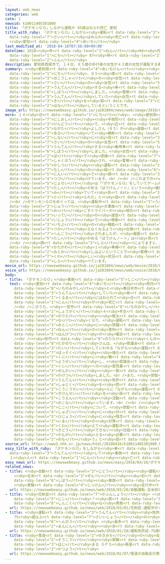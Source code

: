 ```yaml
---
layout: web_news
categories: web
cate: 1
newsid: k10011405301000
title: 「ポケモンＧＯ」しながら運転か 85歳はねられ死亡 愛知
title_with_ruby: 「ポケモンＧＯ」しながら<ruby>運転<rt data-ruby-level="3">うんてん</rt></ruby>か 85<ruby>歳<rt
  data-ruby-level="7">さい</rt></ruby>はねられ<ruby>死亡<rt data-ruby-level="6">しぼう</rt></ruby>
  <ruby>愛知<rt data-ruby-level="4">あいち</rt></ruby>
last_modified_at: '2018-04-16T07:56:00+09:00'
datetime: 2018<ruby>年<rt data-ruby-level="1">ねん</rt></ruby>04<ruby>月<rt data-ruby-level="1">がつ</rt></ruby>16<ruby>日<rt
  data-ruby-level="1">にち</rt></ruby> 07<ruby>時<rt data-ruby-level="2">じ</rt></ruby>56<ruby>分<rt
  data-ruby-level="2">ふん</rt></ruby>
description: 愛知県西尾市で、１４日、８５歳の歩行者の女性が４３歳の女性が運転する車にはねられて死亡しました。警察によりますと、運転していた女性はスマートフォンのゲームアプリ「ポケモンＧＯ」をしていて気を取られたと話しているということです。
summary: <ruby>愛知県<rt data-ruby-level="4">あいちけん</rt></ruby><ruby>西尾市<rt data-ruby-level="7">にしおし</rt></ruby>で、１４<ruby>日<rt
  data-ruby-level="1">にち</rt></ruby>、８５<ruby>歳<rt data-ruby-level="7">さい</rt></ruby>の<ruby>歩行者<rt
  data-ruby-level="3">ほこうしゃ</rt></ruby>の<ruby>女性<rt data-ruby-level="5">じょせい</rt></ruby>が４３<ruby>歳<rt
  data-ruby-level="7">さい</rt></ruby>の<ruby>女性<rt data-ruby-level="5">じょせい</rt></ruby>が<ruby>運転<rt
  data-ruby-level="3">うんてん</rt></ruby>する<ruby>車<rt data-ruby-level="1">くるま</rt></ruby>にはねられて<ruby>死亡<rt
  data-ruby-level="6">しぼう</rt></ruby>しました。<ruby>警察<rt data-ruby-level="6">けいさつ</rt></ruby>によりますと、<ruby>運転<rt
  data-ruby-level="3">うんてん</rt></ruby>していた<ruby>女性<rt data-ruby-level="5">じょせい</rt></ruby>はスマートフォンのゲームアプリ「ポケモンＧＯ」をしていて<ruby>気<rt
  data-ruby-level="3">き</rt></ruby>を<ruby>取<rt data-ruby-level="3">と</rt></ruby>られたと<ruby>話<rt
  data-ruby-level="2">はな</rt></ruby>しているということです。
image_url: https://newswebeasy.github.io/ja201804/news/web/image/2018/04/16/K10011405301_1804161007_1804161008_01_03.jpg
more: １４<ruby>日<rt data-ruby-level="1">にち</rt></ruby>、<ruby>愛知県<rt data-ruby-level="4">あいちけん</rt></ruby><ruby>西尾市<rt
  data-ruby-level="7">にしおし</rt></ruby><ruby>平坂町<rt data-ruby-level="3">へいさかちょう</rt></ruby>の<ruby>県道<rt
  data-ruby-level="3">けんどう</rt></ruby>で、<ruby>近<rt data-ruby-level="2">ちか</rt></ruby>くの<ruby>永田<rt
  data-ruby-level="5">ながた</rt></ruby>よしさん（８５）が<ruby>道路<rt data-ruby-level="3">どうろ</rt></ruby>を<ruby>歩<rt
  data-ruby-level="2">ある</rt></ruby>いて<ruby>横断<rt data-ruby-level="5">おうだん</rt></ruby>していたところ、<ruby>市内<rt
  data-ruby-level="2">しない</rt></ruby>に<ruby>住<rt data-ruby-level="3">す</rt></ruby>む４３<ruby>歳<rt
  data-ruby-level="7">さい</rt></ruby>の<ruby>女性<rt data-ruby-level="5">じょせい</rt></ruby>が<ruby>運転<rt
  data-ruby-level="3">うんてん</rt></ruby>する<ruby>乗用車<rt data-ruby-level="3">じょうようしゃ</rt></ruby>にはねられて<ruby>死亡<rt
  data-ruby-level="6">しぼう</rt></ruby>しました。<ruby>女性<rt data-ruby-level="5">じょせい</rt></ruby>はその<ruby>場<rt
  data-ruby-level="2">ば</rt></ruby>で<ruby>逮捕<rt data-ruby-level="7">たいほ</rt></ruby>されましたが<ruby>釈放<rt
  data-ruby-level="7">しゃくほう</rt></ruby>され、<ruby>警察<rt data-ruby-level="6">けいさつ</rt></ruby>は<ruby>過失<rt
  data-ruby-level="5">かしつ</rt></ruby><ruby>運転<rt data-ruby-level="3">うんてん</rt></ruby><ruby>致死<rt
  data-ruby-level="7">ちし</rt></ruby>の<ruby>疑<rt data-ruby-level="6">うたが</rt></ruby>いで<ruby>任意<rt
  data-ruby-level="5">にんい</rt></ruby>で<ruby>調<rt data-ruby-level="3">しら</rt></ruby>べを<ruby>続<rt
  data-ruby-level="4">つづ</rt></ruby>けています。<br /><br />これまでの<ruby>調<rt data-ruby-level="3">しら</rt></ruby>べによりますと、<ruby>女性<rt
  data-ruby-level="5">じょせい</rt></ruby>は「『ポケモンＧＯ』をしていてゲームの<ruby>履歴<rt data-ruby-level="7">りれき</rt></ruby>を<ruby>確<rt
  data-ruby-level="5">たし</rt></ruby>かめる『ぼうけんノート』という<ruby>機能<rt data-ruby-level="5">きのう</rt></ruby>を<ruby>見<rt
  data-ruby-level="1">み</rt></ruby>ていて<ruby>気<rt data-ruby-level="3">き</rt></ruby>を<ruby>取<rt
  data-ruby-level="3">と</rt></ruby>られた」と<ruby>話<rt data-ruby-level="2">はな</rt></ruby>しているということです。<br
  /><br />ポケンモンＧＯをめぐっては、<ruby>運転中<rt data-ruby-level="3">うんてんちゅう</rt></ruby>にゲームをして<ruby>重<rt
  data-ruby-level="3">じゅう</rt></ruby><ruby>大事故<rt data-ruby-level="5">だいじこ</rt></ruby>を<ruby>起<rt
  data-ruby-level="3">お</rt></ruby>こすドライバーが<ruby>相次<rt data-ruby-level="3">あいつ</rt></ruby>いだことから、<ruby>一定<rt
  data-ruby-level="3">いってい</rt></ruby>の<ruby>速度<rt data-ruby-level="3">そくど</rt></ruby><ruby>以上<rt
  data-ruby-level="4">いじょう</rt></ruby>で<ruby>移動<rt data-ruby-level="5">いどう</rt></ruby>すると<ruby>一部<rt
  data-ruby-level="3">いちぶ</rt></ruby>の<ruby>機能<rt data-ruby-level="5">きのう</rt></ruby>が<ruby>使<rt
  data-ruby-level="3">つか</rt></ruby>えなくなるよう<ruby>仕様<rt data-ruby-level="3">しよう</rt></ruby>が<ruby>変更<rt
  data-ruby-level="7">へんこう</rt></ruby>されましたが、<ruby>履歴<rt data-ruby-level="7">りれき</rt></ruby>を<ruby>確<rt
  data-ruby-level="5">たし</rt></ruby>かめる「ぼうけんノート」は<ruby>見<rt data-ruby-level="1">み</rt></ruby>られるということです。<br
  /><br /><ruby>調<rt data-ruby-level="3">しら</rt></ruby>べによりますと、<ruby>現場<rt data-ruby-level="5">げんば</rt></ruby>は<ruby>片側<rt
  data-ruby-level="6">かたがわ</rt></ruby>１<ruby>車線<rt data-ruby-level="2">しゃせん</rt></ruby>で<ruby>見通<rt
  data-ruby-level="2">みとお</rt></ruby>しはよいということで<ruby>警察<rt data-ruby-level="6">けいさつ</rt></ruby>はさらに<ruby>詳<rt
  data-ruby-level="7">くわ</rt></ruby>しい<ruby>状況<rt data-ruby-level="7">じょうきょう</rt></ruby>を<ruby>調<rt
  data-ruby-level="3">しら</rt></ruby>べています。
movie_url: https://newswebeasy.github.io/ja201804/news/web/movie/2018/04/16/k10011405301_201804161007_201804161008.mp4
voice_url: https://newswebeasy.github.io/ja201804/news/web/voice/2018/04/16/k10011405301_201804161007_201804161008.mp3
body:
- title: 「ポケモンＧＯ」<ruby>事故<rt data-ruby-level="5">じこ</rt></ruby>の<ruby>遺族<rt data-ruby-level="6">いぞく</rt></ruby>は
  text: <ruby>愛知<rt data-ruby-level="4">あいち</rt></ruby><ruby>県内<rt data-ruby-level="3">けんない</rt></ruby>では、おととし<ruby>一宮市<rt
    data-ruby-level="8">いちのみやし</rt></ruby>と<ruby>春日井市<rt data-ruby-level="8">かすがいし</rt></ruby>で「ポケモンＧＯ」をしながら<ruby>運転<rt
    data-ruby-level="3">うんてん</rt></ruby>していた<ruby>男<rt data-ruby-level="1">おとこ</rt></ruby>の<ruby>車<rt
    data-ruby-level="1">くるま</rt></ruby>にはねられて<ruby>合<rt data-ruby-level="2">あ</rt></ruby>わせて２<ruby>人<rt
    data-ruby-level="1">にん</rt></ruby>が<ruby>死亡<rt data-ruby-level="6">しぼう</rt></ruby>しています。<br
    /><br />このうち、<ruby>一宮市<rt data-ruby-level="8">いちのみやし</rt></ruby>では<ruby>小学<rt
    data-ruby-level="1">しょうがく</rt></ruby>４<ruby>年生<rt data-ruby-level="1">ねんせい</rt></ruby>の<ruby>則竹<rt
    data-ruby-level="8">のりたけ</rt></ruby><ruby>敬太<rt data-ruby-level="6">けいた</rt></ruby>くんがはねられて<ruby>亡<rt
    data-ruby-level="7">な</rt></ruby>くなり、<ruby>運転<rt data-ruby-level="3">うんてん</rt></ruby>していた<ruby>男<rt
    data-ruby-level="1">おとこ</rt></ruby>に<ruby>禁錮<rt data-ruby-level="7">きんこ</rt></ruby>３<ruby>年<rt
    data-ruby-level="1">ねん</rt></ruby>の<ruby>実刑<rt data-ruby-level="7">じっけい</rt></ruby><ruby>判決<rt
    data-ruby-level="5">はんけつ</rt></ruby>が<ruby>確定<rt data-ruby-level="5">かくてい</rt></ruby>しています。<br
    /><br /><ruby>則竹<rt data-ruby-level="8">のりたけ</rt></ruby>くんの<ruby>父親<rt data-ruby-level="2">ちちおや</rt></ruby>の<ruby>崇智<rt
    data-ruby-level="8">たかのり</rt></ruby>さんは、<ruby>県議会<rt data-ruby-level="4">けんぎかい</rt></ruby>に<ruby>対<rt
    data-ruby-level="3">たい</rt></ruby>していわゆる「ながら<ruby>運転<rt data-ruby-level="3">うんてん</rt></ruby>」の<ruby>罰則<rt
    data-ruby-level="7">ばっそく</rt></ruby><ruby>強化<rt data-ruby-level="3">きょうか</rt></ruby>などを<ruby>国<rt
    data-ruby-level="2">くに</rt></ruby>に<ruby>働<rt data-ruby-level="4">はたら</rt></ruby>きかけるよう<ruby>要請<rt
    data-ruby-level="7">ようせい</rt></ruby>し、<ruby>県議会<rt data-ruby-level="4">けんぎかい</rt></ruby>が<ruby>国<rt
    data-ruby-level="2">くに</rt></ruby>への<ruby>意見書<rt data-ruby-level="3">いけんしょ</rt></ruby>を<ruby>全会<rt
    data-ruby-level="3">ぜんかい</rt></ruby><ruby>一致<rt data-ruby-level="7">いっち</rt></ruby>で<ruby>可決<rt
    data-ruby-level="5">かけつ</rt></ruby>しました。<br />また、<ruby>崇智<rt data-ruby-level="8">たかのり</rt></ruby>さんは<ruby>運転<rt
    data-ruby-level="3">うんてん</rt></ruby><ruby>免許<rt data-ruby-level="7">めんきょ</rt></ruby>の<ruby>取得<rt
    data-ruby-level="4">しゅとく</rt></ruby>を<ruby>控<rt data-ruby-level="7">ひか</rt></ruby>えた<ruby>高校生<rt
    data-ruby-level="2">こうこうせい</rt></ruby>らに「ながら<ruby>運転<rt data-ruby-level="3">うんてん</rt></ruby>」の<ruby>危険性<rt
    data-ruby-level="6">きけんせい</rt></ruby>を<ruby>訴<rt data-ruby-level="7">うった</rt></ruby>える<ruby>講演<rt
    data-ruby-level="5">こうえん</rt></ruby><ruby>活動<rt data-ruby-level="3">かつどう</rt></ruby>も<ruby>行<rt
    data-ruby-level="2">おこな</rt></ruby>っています。<br /><br /><ruby>今回<rt data-ruby-level="2">こんかい</rt></ruby>の<ruby>事故<rt
    data-ruby-level="5">じこ</rt></ruby>について、<ruby>崇智<rt data-ruby-level="8">たかのり</rt></ruby>さんはＮＨＫの<ruby>取材<rt
    data-ruby-level="4">しゅざい</rt></ruby>に<ruby>対<rt data-ruby-level="3">たい</rt></ruby>し、「<ruby>非常<rt
    data-ruby-level="5">ひじょう</rt></ruby>に<ruby>残念<rt data-ruby-level="4">ざんねん</rt></ruby>だ。<ruby>今<rt
    data-ruby-level="2">いま</rt></ruby>の<ruby>対策<rt data-ruby-level="6">たいさく</rt></ruby>に<ruby>加<rt
    data-ruby-level="4">くわ</rt></ruby>えて<ruby>運転中<rt data-ruby-level="3">うんてんちゅう</rt></ruby>はそもそもゲームを<ruby>起動<rt
    data-ruby-level="3">きどう</rt></ruby>できない<ruby>仕組<rt data-ruby-level="3">しく</rt></ruby>みを<ruby>考<rt
    data-ruby-level="2">かんが</rt></ruby>える<ruby>必要<rt data-ruby-level="4">ひつよう</rt></ruby>があると<ruby>思<rt
    data-ruby-level="2">おも</rt></ruby>う」と<ruby>話<rt data-ruby-level="2">はな</rt></ruby>しています。
source_url: https://www3.nhk.or.jp/news/html/20180416/k10011405301000.html
easy_title_with_ruby: 「ポケモンＧＯ」をしながら<ruby>車<rt data-ruby-level="1">くるま</rt></ruby>を<ruby>運転<rt
  data-ruby-level="3">うんてん</rt></ruby>して<ruby>事故<rt data-ruby-level="5">じこ</rt></ruby>
  １<ruby>人<rt data-ruby-level="1">にん</rt></ruby><ruby>亡<rt data-ruby-level="7">な</rt></ruby>くなる
easy_news_url: https://newswebeasy.github.io/news/easy/2018/04/16/ポケモンGOをしながら車を運転して事故-1人亡くなる
related_news:
- title: <ruby>自動<rt data-ruby-level="3">じどう</rt></ruby><ruby>運転<rt data-ruby-level="3">うんてん</rt></ruby>
    <ruby>全米<rt data-ruby-level="3">ぜんべい</rt></ruby><ruby>初<rt data-ruby-level="4">はつ</rt></ruby>の<ruby>死亡<rt
    data-ruby-level="6">しぼう</rt></ruby><ruby>事故<rt data-ruby-level="5">じこ</rt></ruby>
    <ruby>実験<rt data-ruby-level="4">じっけん</rt></ruby><ruby>走行中<rt data-ruby-level="2">そうこうちゅう</rt></ruby>
  url: https://newswebeasy.github.io/news/web/2018/03/20/自動運転-全米初の死亡事故-実験走行中
- title: <ruby>花粉症<rt data-ruby-level="7">かふんしょう</rt></ruby> <ruby>運転中<rt data-ruby-level="3">うんてんちゅう</rt></ruby>のくしゃみで<ruby>事故<rt
    data-ruby-level="5">じこ</rt></ruby>？<ruby>実<rt data-ruby-level="3">じつ</rt></ruby>は<ruby>深刻<rt
    data-ruby-level="6">しんこく</rt></ruby>な<ruby>実態<rt data-ruby-level="5">じったい</rt></ruby>
  url: https://newswebeasy.github.io/news/web/2018/03/01/花粉症-運転中のくしゃみで事故実は深刻な実態
- title: <ruby>運転<rt data-ruby-level="3">うんてん</rt></ruby><ruby>免許証<rt data-ruby-level="7">めんきょしょう</rt></ruby>
    75<ruby>歳以上<rt data-ruby-level="7">さいいじょう</rt></ruby>の<ruby>自主<rt data-ruby-level="3">じしゅ</rt></ruby><ruby>返納<rt
    data-ruby-level="6">へんのう</rt></ruby> <ruby>最多<rt data-ruby-level="4">さいた</rt></ruby>の25<ruby>万人<rt
    data-ruby-level="2">まんにん</rt></ruby><ruby>余<rt data-ruby-level="5">よ</rt></ruby>
  url: https://newswebeasy.github.io/news/web/2018/01/20/運転免許証-75歳以上の自主返納-最多の25万人余
- title: <ruby>雪道<rt data-ruby-level="2">ゆきみち</rt></ruby>の<ruby>自動<rt data-ruby-level="3">じどう</rt></ruby><ruby>走行<rt
    data-ruby-level="2">そうこう</rt></ruby><ruby>実験<rt data-ruby-level="4">じっけん</rt></ruby><ruby>始<rt
    data-ruby-level="3">はじ</rt></ruby>まる ＧＰＳ<ruby>衛星<rt data-ruby-level="5">えいせい</rt></ruby>「みちびき」<ruby>活用<rt
    data-ruby-level="2">かつよう</rt></ruby>
  url: https://newswebeasy.github.io/news/web/2018/02/07/雪道の自動走行実験始まる-GPS衛星みちびき活用
...
```

